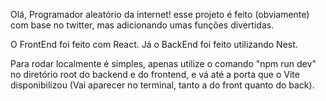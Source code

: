 Olá, Programador aleatório da internet! esse projeto é feito (obviamente) com base no twitter, mas adicionando umas funções divertidas.

O FrontEnd foi feito com React. Já o BackEnd foi feito utilizando Nest.

Para rodar localmente é simples, apenas utilize o comando "npm run dev" no diretório root do backend e do frontend, e vá até a porta que o Vite disponibilizou (Vai aparecer no terminal, tanto a do front quanto do back).